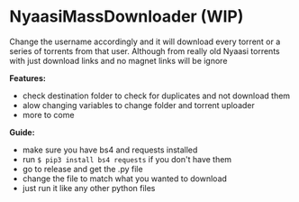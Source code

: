 # NyaasiMassDownloader (WIP)

Change the username accordingly and it will download every torrent or a series of torrents from that user. Although from really old Nyaasi torrents with just download links and no magnet links will be ignore


**Features:**
- check destination folder to check for duplicates and not download them
- alow changing variables to change folder and torrent uploader
- more to come


**Guide:**
- make sure you have bs4 and requests installed
- run ``` $ pip3 install bs4 requests ``` if you don't have them
- go to release and get the .py file
- change the file to match what you wanted to download
- just run it like any other python files
